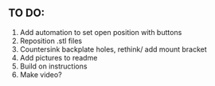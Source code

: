 ## TO DO:
1. Add automation to set open position with buttons
2. Reposition .stl files
3. Countersink backplate holes, rethink/ add mount bracket
4. Add pictures to readme
5. Build on instructions
6. Make video?
